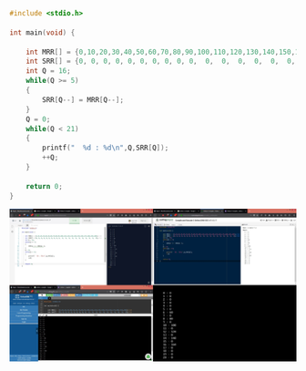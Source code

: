 ```C
#include <stdio.h>

int main(void) {
  
    int MRR[] = {0,10,20,30,40,50,60,70,80,90,100,110,120,130,140,150,160,170,180,190,200};//21
    int SRR[] = {0, 0, 0, 0, 0, 0, 0, 0, 0, 0,  0,  0,  0,  0,  0,  0,  0,  0,  0,  0,  0};//21
    int Q = 16;
    while(Q >= 5)
    {
        SRR[Q--] = MRR[Q--];
    }
    Q = 0;
    while(Q < 21)
    {
        printf("  %d : %d\n",Q,SRR[Q]);
        ++Q;
    }

    return 0;
}
```
![](https://github.com/Tanmoy-Rath/misc/blob/master/CompilerTest.jpg)
